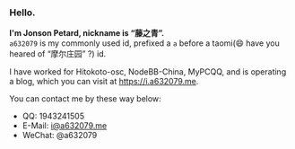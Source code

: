 ### Hello.

**I'm Jonson Petard, nickname is “藤之青”.**   
`a632079` is my commonly used id, prefixed a `a` before a taomi(😄 have you heared of “摩尔庄园” ?) id.

I have worked for Hitokoto-osc, NodeBB-China, MyPCQQ, and is operating a blog, which you can visit at <https://i.a632079.me>.

You can contact me by these way below:
*  QQ: 1943241505
*  E-Mail: <i@a632079.me>
*  WeChat: @a632079
